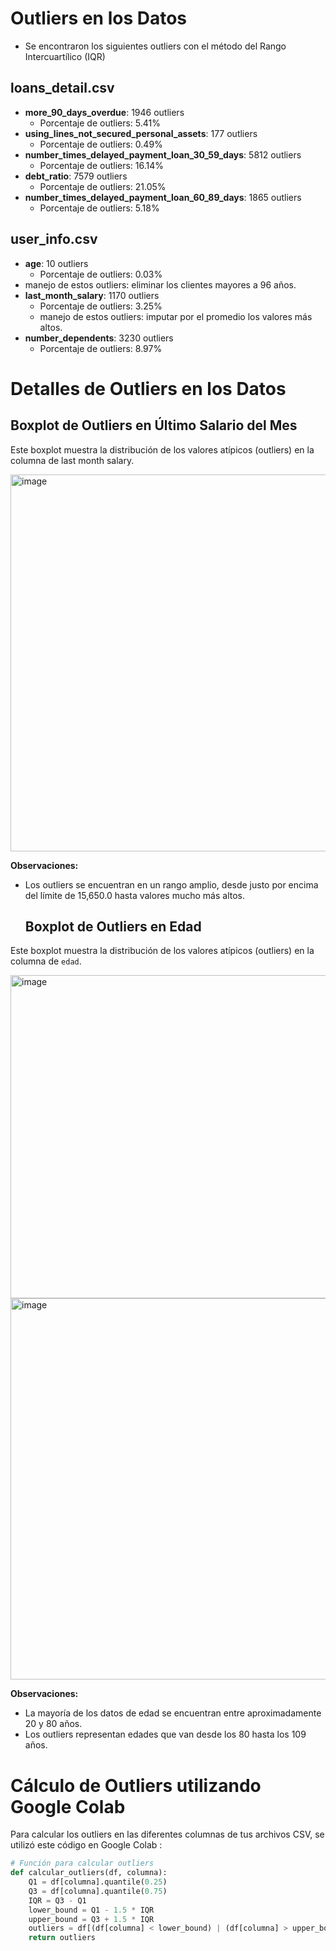 #  Outliers en los Datos

- Se encontraron los siguientes outliers con el método del Rango Intercuartílico (IQR)

## loans_detail.csv

- **more_90_days_overdue**: 1946 outliers
  - Porcentaje de outliers: 5.41%
- **using_lines_not_secured_personal_assets**: 177 outliers
  - Porcentaje de outliers: 0.49%
- **number_times_delayed_payment_loan_30_59_days**: 5812 outliers
  - Porcentaje de outliers: 16.14%
- **debt_ratio**: 7579 outliers
  - Porcentaje de outliers: 21.05%
- **number_times_delayed_payment_loan_60_89_days**: 1865 outliers
  - Porcentaje de outliers: 5.18%

## user_info.csv

- **age**: 10 outliers
  - Porcentaje de outliers: 0.03%
 - manejo de estos outliers: eliminar los clientes mayores a 96 años.
- **last_month_salary**: 1170 outliers
  - Porcentaje de outliers: 3.25%
  - manejo de estos outliers: imputar por el promedio los valores más altos.
- **number_dependents**: 3230 outliers
  - Porcentaje de outliers: 8.97%
 


# Detalles de Outliers en los Datos
## Boxplot de Outliers en Último Salario del Mes

Este boxplot muestra la distribución de los valores atípicos (outliers) en la columna de last month salary.

<img width="603" alt="image" src="https://github.com/user-attachments/assets/03c2b291-c696-4a8b-ab4c-b78f8e21853e">


**Observaciones:**
- Los outliers se encuentran en un rango amplio, desde justo por encima del límite de 15,650.0 hasta valores mucho más altos.
  
  ## Boxplot de Outliers en Edad

Este boxplot muestra la distribución de los valores atípicos (outliers) en la columna de `edad`.

<img width="517" alt="image" src="https://github.com/user-attachments/assets/cbd49d78-66a3-4509-adef-71730fbc5a2d">
<img width="610" alt="image" src="https://github.com/user-attachments/assets/3b0c564c-267a-4405-8f36-6e49bec13724">




**Observaciones:**
- La mayoría de los datos de edad se encuentran entre aproximadamente 20 y 80 años.
- Los outliers representan edades que van desde los 80 hasta los 109 años.

  
# Cálculo de Outliers utilizando Google Colab
Para calcular los outliers en las diferentes columnas de tus archivos CSV, se utilizó este código en Google Colab  :

```python
# Función para calcular outliers
def calcular_outliers(df, columna):
    Q1 = df[columna].quantile(0.25)
    Q3 = df[columna].quantile(0.75)
    IQR = Q3 - Q1
    lower_bound = Q1 - 1.5 * IQR
    upper_bound = Q3 + 1.5 * IQR
    outliers = df[(df[columna] < lower_bound) | (df[columna] > upper_bound)]
    return outliers


